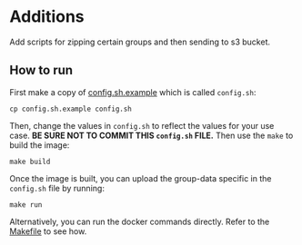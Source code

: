 # Additions

Add scripts for zipping certain groups and then sending to s3 bucket.

## How to run
First make a copy of [config.sh.example](config.sh.example) which is called `config.sh`:
```
cp config.sh.example config.sh
```
Then, change the values in `config.sh` to reflect the values for your use case. 
**BE SURE NOT TO COMMIT THIS `config.sh` FILE.**
Then use the `make` to build the image:
```
make build
```
Once the image is built, you can upload the group-data specific in the `config.sh` file by running:
```
make run
```
Alternatively, you can run the docker commands directly. Refer to the [Makefile](Makefile) to see how.

